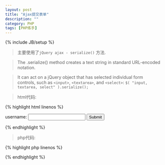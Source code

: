 ```yaml
---
layout: post
title: "Ajax提交表单"
description: ""
category: PHP
tags: [PHP练手]
---
```

{% include JB/setup %}

>主要使用了`jQuery ajax - serialize()` 方法.

>The .serialize() method creates a text string in standard URL-encoded notation.

>It can act on a jQuery object that has selected individual form controls, such as `<input>`, `<textarea>`, and `<select>`: `$( "input, textarea, select" ).serialize();`

>html代码:

{% highlight html linenos %}
<html>
    <head>
        <script src="http://code.jquery.com/jquery-1.9.1.js"></script>
        <script>
            $(function(){
                $('#myForm').on('submit',function(e){
                    $.ajax({
                        url:'./ajaxSubmit.php',
                        data:$(this).serialize(),
                        type:'POST',
                        success:function(result){
                            $('#var_dump_POST').append(result);
                        }
                    });
                return false;
            });
            });
        </script>
    </head>
    <body>
        <form action="" method="post" id="myForm">
            <label for="username">username:</label>
            <input type="text" name="username">
            <input type="submit">
        </form>
        <div id="var_dump_POST"></div>
    </body>
</html>
{% endhighlight %}

>php代码:

{% highlight php linenos %}
<?php
    var_dump($_POST);
?>
{% endhighlight %}